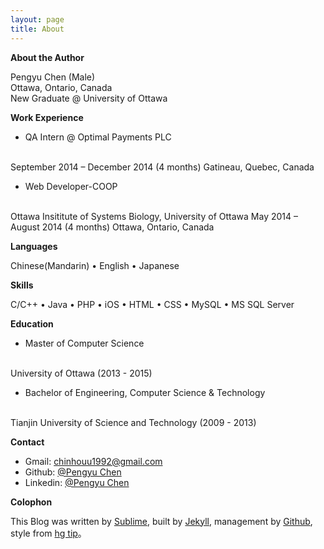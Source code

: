 ```yaml
---
layout: page
title: About
---
```


**About the Author**

Pengyu Chen (Male) <br />
Ottawa, Ontario, Canada <br />
New Graduate @ University of Ottawa 


**Work Experience**

+ QA Intern @ Optimal Payments PLC 

<br />September 2014 – December 2014 (4 months) Gatineau, Quebec, Canada

+ Web Developer-COOP

<br />Ottawa Insititute of Systems Biology, University of Ottawa
May 2014 – August 2014 (4 months) Ottawa, Ontario, Canada


**Languages**

Chinese(Mandarin) • English • Japanese 


**Skills**

C/C++ • Java • PHP • iOS • HTML • CSS • MySQL • MS SQL Server 


**Education**

+ Master of Computer Science 
  
<br />University of Ottawa (2013 - 2015)

+ Bachelor of Engineering, Computer Science & Technology

<br />Tianjin University of Science and Technology (2009 - 2013)


**Contact**

+ Gmail:     [chinhouu1992@gmail.com][m]
+ Github:    [@Pengyu Chen][g]
+ Linkedin:  [@Pengyu Chen][l]

**Colophon**

This Blog was written by [Sublime][s], built by [Jekyll][j], management by [Github][gh], style from [hg tip][h]。

[m]: mailto:chinhouu1992@gmail.com
[g]: https://github.com/Shongsu
[l]: https://ca.linkedin.com/pub/pengyu-chen/86/538/852
[s]: http://www.sublimetext.com/
[j]: http://jekyllrb.com
[gh]: https://github.com/
[h]: http://hgtip.com/
